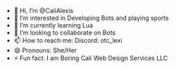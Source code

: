 - 👋 Hi, I’m @CaliAlexis
- 👀 I’m interested in Developing Bots and playing sports
- 🌱 I’m currently learning Lua
- 💞️ I’m looking to collaborate on Bots
- 📫 How to reach me: Discord: otc_lexi 
- 😄 Pronouns: She/Her
- ⚡ Fun fact: I am Boring 
Cali Web Design Services LLC
